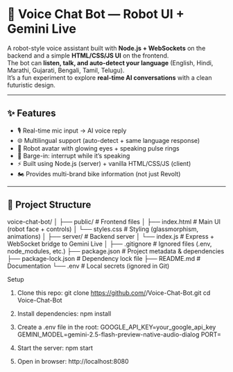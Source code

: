 # 🤖 Voice Chat Bot — Robot UI + Gemini Live

A robot-style voice assistant built with **Node.js + WebSockets** on the backend and a simple **HTML/CSS/JS UI** on the frontend.  
The bot can **listen, talk, and auto-detect your language** (English, Hindi, Marathi, Gujarati, Bengali, Tamil, Telugu).  
It’s a fun experiment to explore **real-time AI conversations** with a clean futuristic design.

---

## ✨ Features
- 🎙 Real-time mic input → AI voice reply
- 🌐 Multilingual support (auto-detect + same language response)
- 🤖 Robot avatar with glowing eyes + speaking pulse rings
- 🛑 Barge-in: interrupt while it’s speaking
- ⚡ Built using Node.js (server) + vanilla HTML/CSS/JS (client)
- 🏍 Provides multi-brand bike information (not just Revolt)

---


## 📂 Project Structure

voice-chat-bot/
│
├── public/                 # Frontend files
│   ├── index.html           # Main UI (robot face + controls)
│   └── styles.css           # Styling (glassmorphism, animations)
│
├── server/                  # Backend server
│   └── index.js             # Express + WebSocket bridge to Gemini Live
│
├── .gitignore               # Ignored files (.env, node_modules, etc.)
├── package.json             # Project metadata & dependencies
├── package-lock.json        # Dependency lock file
├── README.md                # Documentation
└── .env                     # Local secrets (ignored in Git)

  Setup

1. Clone this repo:
   git clone https://github.com/<your-username>/Voice-Chat-Bot.git
   cd Voice-Chat-Bot

2. Install dependencies:
   npm install
   
3. Create a .env file in the root:
   GOOGLE_API_KEY=your_google_api_key
   GEMINI_MODEL=gemini-2.5-flash-preview-native-audio-dialog
   PORT=

4. Start the server:
    npm start

5. Open in browser:
   http://localhost:8080      
